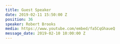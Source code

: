 ```yaml
---
title: Guest Speaker
date: 2019-02-11 15:50:00 Z
position: 36
speaker: Robert Brooks
media: https://www.youtube.com/embed/fa5CqGhaueQ
message_date: 2019-02-10 10:00:00 Z
---
```


